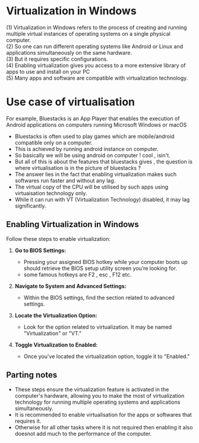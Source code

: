 # Virtualization in Windows

(1) Virtualization in Windows refers to the process of creating and running multiple virtual instances of operating systems on a single physical computer.  
(2) So one can run different operating systems like Android or Linux and applications simultaneously on the same hardware.  
(3) But it requires specific configurations.  
(4) Enabling virtualization gives you access to a more extensive library of apps to use and install on your PC  
(5) Many apps and software are compatible with virtualization technology.   

# Use case of virtualisation

For example, Bluestacks is an App Player that enables the execution of Android applications on computers running Microsoft Windows or macOS

- Bluestacks is often used to play games which are mobile/android compatible only on a computer. 
- This is achieved by running android instance on computer.
- So basically we will be using android on computer ! cool , isin't.
- But all of this is about the features that bluestacks gives , the question is where virtualisation is in the picture of bluestacks ?
- The answer lies in the fact that enabling virtualization makes such softwares run faster and without any lag.
- The virtual copy of the CPU will be utilised by such apps using virtuaisation technology only.
- While it can run with VT (Virtualization Technology) disabled, it may lag significantly.

## Enabling Virtualization in Windows

Follow these steps to enable virtualization:

1. **Go to BIOS Settings:**
   - Pressing your assigned BIOS hotkey while your computer boots up should retrieve the BIOS setup utility screen you’re looking for.
   - some famous hotkeys are F2 , esc , F12 etc.

2. **Navigate to System and Advanced Settings:**
   - Within the BIOS settings, find the section related to advanced settings.

3. **Locate the Virtualization Option:**
   - Look for the option related to virtualization. It may be named "Virtualization" or "VT."

4. **Toggle Virtualization to Enabled:**
   - Once you've located the virtualization option, toggle it to "Enabled."

## Parting notes
- These steps ensure the virtualization feature is activated in the computer's hardware, allowing you to make the most of virtualization   technology for running multiple operating systems and applications simultaneously.
- It is recommended to enable virtualisation for the apps or softwares that requires it.
- Otherwise for all other tasks where it is not required then enabling it also doesnot add much to the performance of the computer.
